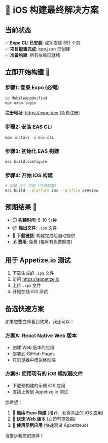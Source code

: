 # 🎉 iOS 构建最终解决方案

## 当前状态
✅ **Expo CLI 已安装**: 成功安装 651 个包  
✅ **项目配置完成**: app.json 已创建  
✅ **准备构建**: 所有依赖已就绪  

## 立即开始构建 🚀

### 步骤1: 登录 Expo (必需)
```bash
cd MobileAppUnified
npx expo login
```
**注册地址**: https://expo.dev (免费注册)

### 步骤2: 安装 EAS CLI
```bash
npm install -g eas-cli
```

### 步骤3: 初始化 EAS 构建
```bash
eas build:configure
```

### 步骤4: 开始 iOS 构建
```bash
# 构建 iOS 应用 (免费额度)
eas build --platform ios --profile preview
```

## 预期结果 📱
- ⏱️ **构建时间**: 5-10 分钟
- 📦 **输出文件**: `.ipa` 文件
- 🔗 **下载链接**: 构建完成后自动提供
- 💰 **费用**: 免费 (每月有免费额度)

## 用于 Appetize.io 测试
1. 下载生成的 `.ipa` 文件
2. 访问 https://appetize.io
3. 上传 `.ipa` 文件
4. 开始在线 iOS 测试

## 备选快速方案
如果您想立即看到效果，我还可以：

### 方案A: React Native Web 版本
- 创建 Web 版本的应用
- 部署到 GitHub Pages
- 在浏览器中模拟移动端

### 方案B: 使用现有的 iOS 模拟器文件
- 下载预构建的示例 iOS 应用
- 直接上传到 Appetize.io 测试

您希望：
1. 🎯 **继续 Expo 构建** (推荐，获得真正的 iOS 应用)
2. 🚀 **快速 Web 版本** (立即可见效果)
3. 📱 **使用示例应用** (快速测试 Appetize.io)

请告诉我您的选择！